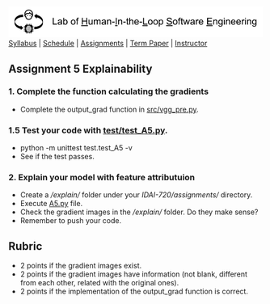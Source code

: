 [<img width=900 src="../img/title.png?raw=yes">](README.md)   
[Syllabus](../README.md) |
[Schedule](../schedule.md) |
[Assignments](README.md) |
[Term Paper](../termpaper/README.md) |
[Instructor](http://zhe-yu.github.io) 

## Assignment 5 Explainability
### 1. Complete the function calculating the gradients
- Complete the output_grad function in [src/vgg_pre.py](src/vgg_pre.py#L140).
  
### 1.5 Test your code with [test/test_A5.py](test/test_A5.py).
- python -m unittest test.test_A5 -v
- See if the test passes.

### 2. Explain your model with feature attributuion
- Create a _/explain/_ folder under your _IDAI-720/assignments/_ directory.
- Execute [A5.py](src/A5.py) file.
- Check the gradient images in the _/explain/_ folder. Do they make sense?
- Remember to push your code.

## Rubric
- 2 points if the gradient images exist.
- 2 points if the gradient images have information (not blank, different from each other, related with the original ones).
- 2 points if the implementation of the output_grad function is correct.
